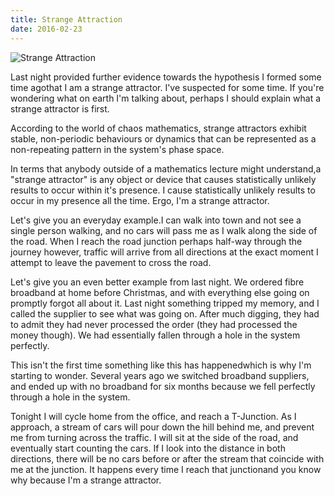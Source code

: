 ```yaml
---
title: Strange Attraction
date: 2016-02-23
---
```


![Strange Attraction](https://source.unsplash.com/hopX_jpVtRM/1600x900)

Last night provided further evidence towards the hypothesis I formed some time agothat I am a strange attractor. I've suspected for some time. If you're wondering what on earth I'm talking about, perhaps I should explain what a strange attractor is first.

According to the world of chaos mathematics, strange attractors exhibit stable, non-periodic behaviours or dynamics that can be represented as a non-repeating pattern in the system's phase space.

In terms that anybody outside of a mathematics lecture might understand,a "strange attractor" is any object or device that causes statistically unlikely results to occur within it's presence. I cause statistically unlikely results to occur in my presence all the time. Ergo, I'm a strange attractor.

Let's give you an everyday example.I can walk into town and not see a single person walking, and no cars will pass me as I walk along the side of the road. When I reach the road junction perhaps half-way through the journey however, traffic will arrive from all directions at the exact moment I attempt to leave the pavement to cross the road.

Let's give you an even better example from last night. We ordered fibre broadband at home before Christmas, and with everything else going on promptly forgot all about it. Last night something tripped my memory, and I called the supplier to see what was going on. After much digging, they had to admit they had never processed the order (they had processed the money though). We had essentially fallen through a hole in the system perfectly.

This isn't the first time something like this has happenedwhich is why I'm starting to wonder. Several years ago we switched broadband suppliers, and ended up with no broadband for six months because we fell perfectly through a hole in the system.

Tonight I will cycle home from the office, and reach a T-Junction. As I approach, a stream of cars will pour down the hill behind me, and prevent me from turning across the traffic. I will sit at the side of the road, and eventually start counting the cars. If I look into the distance in both directions, there will be no cars before or after the stream that coincide with me at the junction. It happens every time I reach that junctionand you know why because I'm a strange attractor.